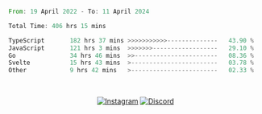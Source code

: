 <!--START_SECTION:waka-->

```rust
From: 19 April 2022 - To: 11 April 2024

Total Time: 406 hrs 15 mins

TypeScript       182 hrs 37 mins >>>>>>>>>>>--------------   43.90 %
JavaScript       121 hrs 3 mins  >>>>>>>------------------   29.10 %
Go               34 hrs 46 mins  >>-----------------------   08.36 %
Svelte           15 hrs 43 mins  >------------------------   03.78 %
Other            9 hrs 42 mins   >------------------------   02.33 %
```

<!--END_SECTION:waka-->


<!-- &nbsp;<div align="center">
  [![Spotify](https://supakorn-spotify.vercel.app/api/spotify?background_color=0d1117&border_color=ffffff)](https://open.spotify.com/user/314ljfgc3h2e3vrqtbm3tq35t5zq?si=f93b8de147494e3a)  
</div>
-->

&nbsp;<div align="center">
  [![Instagram](https://img.shields.io/badge/Instagram-E4405F?style=for-the-badge&logo=instagram&logoColor=white)](https://www.instagram.com/supakornigm/)
  [![Discord](https://img.shields.io/badge/Discord-7289DA?style=for-the-badge&logo=discord&logoColor=white)](https://discord.com/users/977487166609457172)
</div>



